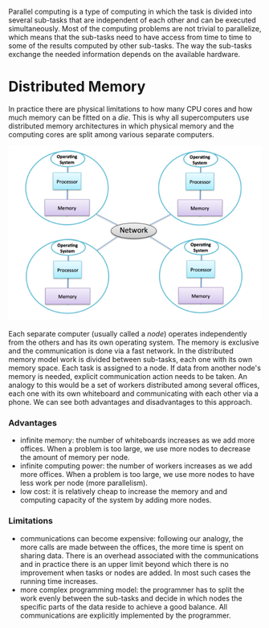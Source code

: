
Parallel computing is a type of computing in which the task is divided into several sub-tasks that are independent of each other and can be executed simultaneously. Most of the computing problems are not trivial to parallelize, which means that the sub-tasks need to have access from time to time to some of the results computed by other sub-tasks. The way the sub-tasks exchange the needed information depends on the available hardware.

# Distributed Memory

In practice there are physical limitations to how many CPU cores and how much memory can be fitted on a *die*. This is why all supercomputers use distributed memory architectures in which physical memory and the computing cores are split among various separate computers. 

![Diagram of distributed memory system](images/distributed-memory-architecture.png)

Each separate computer (usually called a  *node*) operates independently from the others and has its own operating system. The memory is exclusive and the communication is done via a fast network. In the distributed memory model work is divided between sub-tasks, each one with its own memory space. Each task is assigned to a node. If data from another node's memory is needed, explicit communication action needs to be taken. An analogy to this would be a set of workers distributed among several offices, each one with its own whiteboard and communicating with each other via a phone. We can see both advantages and disadvantages to this approach. 

### Advantages
* infinite memory: the number of  whiteboards increases as we add more offices. When a problem is too large, we use more nodes to decrease the amount of memory per node. 
* infinite computing power: the number of workers increases as we add more offices. When a problem is too large, we use more nodes to have less work per node (more parallelism). 
* low cost: it is relatively cheap to increase the memory and and computing capacity of the system by adding more nodes.


### Limitations
* communications can become expensive: following our analogy, the more calls are made between the offices, the more time is spent on sharing data. There is an overhead associated with the communications and in practice there is an upper limit beyond which there is no improvement when tasks or nodes are added. In most such cases the running time increases.
* more complex programming model: the programmer has to split the work evenly between the sub-tasks and decide in which nodes the specific parts of the data reside to achieve a good balance. All communications are explicitly implemented by the programmer. 

